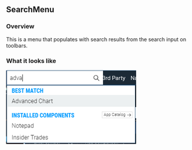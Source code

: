 ## SearchMenu

### Overview
This is a menu that populates with search results from the search input on toolbars.

### What it looks like
![](./screenshot.png)